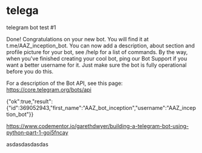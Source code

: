 # telega
telegram bot test #1

Done! Congratulations on your new bot. You will find it at t.me/AAZ_inception_bot. 
You can now add a description, about section and profile picture for your bot, 
see /help for a list of commands. By the way, when you've finished creating your cool bot, 
ping our Bot Support if you want a better username for it. Just make sure the bot is fully 
operational before you do this.

For a description of the Bot API, see this page: https://core.telegram.org/bots/api

{"ok":true,"result":{"id":369052943,"first_name":"AAZ_bot_inception","username":"AAZ_inception_bot"}}

https://www.codementor.io/garethdwyer/building-a-telegram-bot-using-python-part-1-goi5fncay


asdasdasdasdas
